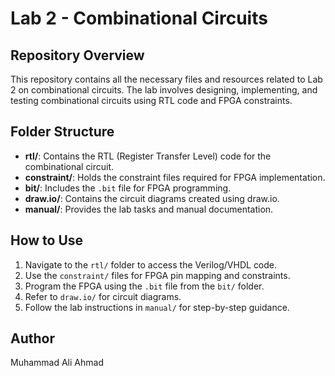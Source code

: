 # Lab 2 - Combinational Circuits

## Repository Overview
This repository contains all the necessary files and resources related to Lab 2 on combinational circuits. The lab involves designing, implementing, and testing combinational circuits using RTL code and FPGA constraints.

## Folder Structure
- **rtl/**: Contains the RTL (Register Transfer Level) code for the combinational circuit.
- **constraint/**: Holds the constraint files required for FPGA implementation.
- **bit/**: Includes the `.bit` file for FPGA programming.
- **draw.io/**: Contains the circuit diagrams created using draw.io.
- **manual/**: Provides the lab tasks and manual documentation.

## How to Use
1. Navigate to the `rtl/` folder to access the Verilog/VHDL code.
2. Use the `constraint/` files for FPGA pin mapping and constraints.
3. Program the FPGA using the `.bit` file from the `bit/` folder.
4. Refer to `draw.io/` for circuit diagrams.
5. Follow the lab instructions in `manual/` for step-by-step guidance.

## Author
Muhammad Ali Ahmad